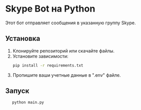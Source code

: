 # Skype Bot на Python

Этот бот отправляет сообщения в указанную группу Skype.

## Установка

1. Клонируйте репозиторий или скачайте файлы.
2. Установите зависимости:
   ```bash
   pip install -r requirements.txt
   ```
3. Пропишите ваши учетные данные в ".env" файле.

## Запуск
``` bash
   python main.py